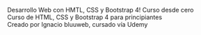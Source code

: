 Desarrollo Web con HMTL, CSS y Bootstrap 4! Curso desde cero </br>
Curso de HTML, CSS y Bootstrap 4 para principiantes</br>
Creado por Ignacio bluuweb, cursado vía Udemy 
